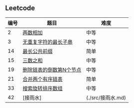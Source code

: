 ## Leetcode

|编号|题目|难度|
|---|---|---|
| 2 | [两数相加](./src/两数相加.md) |中等|
| 3 | [无重复字符的最长子串](./src/无重复字符的最长字串.md) |中等|
| 14 | [最长公共前缀](./src/最长公共前缀.md) |简单|
| 15 | [三数之和](./src/三数之和.md) |中等|
| 19 | [删除链表的倒数第N个节点](./src/删除链表的倒数第N个节点.md) | 中等 |
| 21 | [合并两个有序链表](./src/合并两个有序链表.md) | 简单 |
| 33 | [搜索旋转排序数组 ](./src/搜索旋转排序数组.md) | 中等 |
| 42 | [接雨水] | (./src/接雨水.md) | 困难 |


